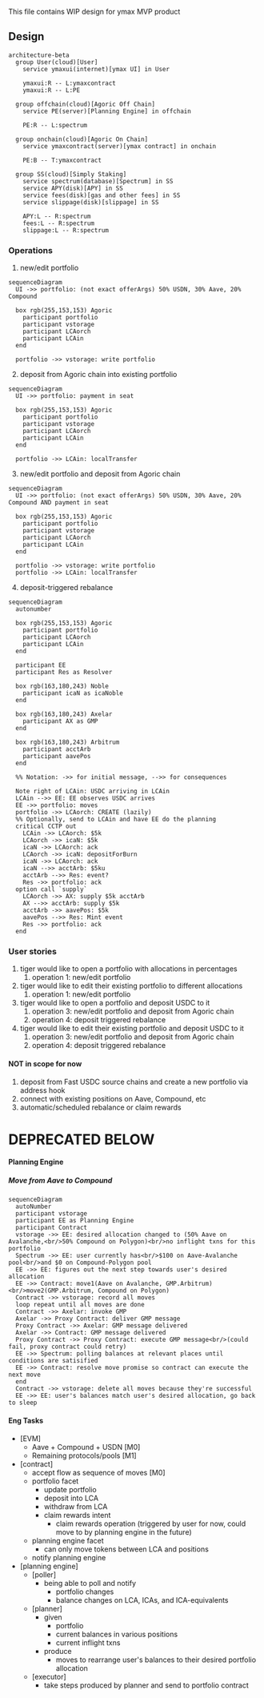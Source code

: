 This file contains WIP design for ymax MVP product

## Design

```mermaid
architecture-beta
  group User(cloud)[User]
    service ymaxui(internet)[ymax UI] in User

    ymaxui:R -- L:ymaxcontract
    ymaxui:R -- L:PE

  group offchain(cloud)[Agoric Off Chain]
    service PE(server)[Planning Engine] in offchain

    PE:R -- L:spectrum

  group onchain(cloud)[Agoric On Chain]
    service ymaxcontract(server)[ymax contract] in onchain

    PE:B -- T:ymaxcontract

  group SS(cloud)[Simply Staking]
    service spectrum(database)[Spectrum] in SS
    service APY(disk)[APY] in SS
    service fees(disk)[gas and other fees] in SS
    service slippage(disk)[slippage] in SS

    APY:L -- R:spectrum
    fees:L -- R:spectrum
    slippage:L -- R:spectrum
```

### Operations
1. new/edit portfolio
```mermaid
sequenceDiagram
  UI ->> portfolio: (not exact offerArgs) 50% USDN, 30% Aave, 20% Compound

  box rgb(255,153,153) Agoric
    participant portfolio
    participant vstorage
    participant LCAorch
    participant LCAin
  end

  portfolio ->> vstorage: write portfolio
```
2. deposit from Agoric chain into existing portfolio
```mermaid
sequenceDiagram
  UI ->> portfolio: payment in seat

  box rgb(255,153,153) Agoric
    participant portfolio
    participant vstorage
    participant LCAorch
    participant LCAin
  end

  portfolio ->> LCAin: localTransfer
```
3. new/edit portfolio and deposit from Agoric chain
```mermaid
sequenceDiagram
  UI ->> portfolio: (not exact offerArgs) 50% USDN, 30% Aave, 20% Compound AND payment in seat

  box rgb(255,153,153) Agoric
    participant portfolio
    participant vstorage
    participant LCAorch
    participant LCAin
  end

  portfolio ->> vstorage: write portfolio
  portfolio ->> LCAin: localTransfer
```
4. deposit-triggered rebalance
```mermaid
sequenceDiagram
  autonumber

  box rgb(255,153,153) Agoric
    participant portfolio
    participant LCAorch
    participant LCAin
  end

  participant EE
  participant Res as Resolver

  box rgb(163,180,243) Noble
    participant icaN as icaNoble
  end

  box rgb(163,180,243) Axelar
    participant AX as GMP
  end

  box rgb(163,180,243) Arbitrum
    participant acctArb
    participant aavePos
  end

  %% Notation: ->> for initial message, -->> for consequences

  Note right of LCAin: USDC arriving in LCAin
  LCAin -->> EE: EE observes USDC arrives
  EE ->> portfolio: moves
  portfolio ->> LCAorch: CREATE (lazily)
  %% Optionally, send to LCAin and have EE do the planning
  critical CCTP out
    LCAin ->> LCAorch: $5k
    LCAorch ->> icaN: $5k
    icaN ->> LCAorch: ack
    LCAorch ->> icaN: depositForBurn
    icaN ->> LCAorch: ack
    icaN -->> acctArb: $5ku
    acctArb -->> Res: event?
    Res ->> portfolio: ack
  option call `supply`
    LCAorch ->> AX: supply $5k acctArb
    AX -->> acctArb: supply $5k
    acctArb ->> aavePos: $5k
    aavePos -->> Res: Mint event
    Res ->> portfolio: ack
  end
```

### User stories

1. tiger would like to open a portfolio with allocations in percentages
    1. operation 1: new/edit portfolio
2. tiger would like to edit their existing portfolio to different allocations
    1. operation 1: new/edit portfolio
3. tiger would like to open a portfolio and deposit USDC to it
    1. operation 3: new/edit portfolio and deposit from Agoric chain
    2. operation 4: deposit triggered rebalance
4. tiger would like to edit their existing portfolio and deposit USDC to it
    1. operation 3: new/edit portfolio and deposit from Agoric chain
    2. operation 4: deposit triggered rebalance

#### NOT in scope for now
1. deposit from Fast USDC source chains and create a new portfolio via address hook
2. connect with existing positions on Aave, Compound, etc
3. automatic/scheduled rebalance or claim rewards

# DEPRECATED BELOW

#### Planning Engine

##### Move from Aave to Compound
```mermaid
sequenceDiagram
  autoNumber
  participant vstorage
  participant EE as Planning Engine
  participant Contract
  vstorage ->> EE: desired allocation changed to (50% Aave on Avalanche,<br/>50% Compound on Polygon)<br/>no inflight txns for this portfolio
  Spectrum ->> EE: user currently has<br/>$100 on Aave-Avalanche pool<br/>and $0 on Compound-Polygon pool
  EE ->> EE: figures out the next step towards user's desired allocation
  EE ->> Contract: move1(Aave on Avalanche, GMP.Arbitrum)<br/>move2(GMP.Arbitrum, Compound on Polygon)
  Contract ->> vstorage: record all moves
  loop repeat until all moves are done
  Contract ->> Axelar: invoke GMP
  Axelar ->> Proxy Contract: deliver GMP message
  Proxy Contract ->> Axelar: GMP message delivered
  Axelar ->> Contract: GMP message delivered
  Proxy Contract ->> Proxy Contract: execute GMP message<br/>(could fail, proxy contract could retry)
  EE ->> Spectrum: polling balances at relevant places until conditions are satisified
  EE ->> Contract: resolve move promise so contract can execute the next move
  end
  Contract ->> vstorage: delete all moves because they're successful
  EE ->> EE: user's balances match user's desired allocation, go back to sleep
```

#### Eng Tasks
- [EVM]
  - Aave + Compound + USDN [M0]
  - Remaining protocols/pools [M1]
- [contract]
  - accept flow as sequence of moves [M0]
  - portfolio facet
    - update portfolio
    - deposit into LCA
    - withdraw from LCA
    - claim rewards intent
      - claim rewards operation (triggered by user for now, could move to by
        planning engine in the future)
  - planning engine facet
    - can only move tokens between LCA and positions
  - notify planning engine
- [planning engine]
  - [poller]
    - being able to poll and notify
      - portfolio changes
      - balance changes on LCA, ICAs, and ICA-equivalents
  - [planner]
    - given
      - portfolio
      - current balances in various positions
      - current inflight txns
    - produce
      - moves to rearrange user's balances to their desired portfolio allocation
  - [executor]
    - take steps produced by planner and send to portfolio contract

